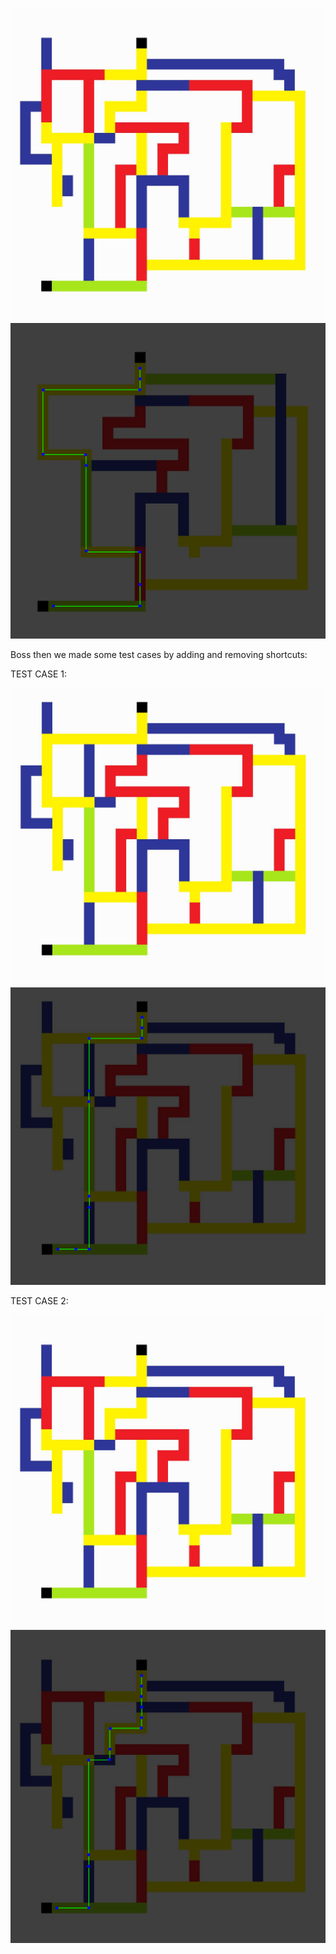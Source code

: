 ![alt text](image-1.png) 
![alt text](image-2.png)

Boss then we made some test cases by adding and removing shortcuts:

TEST CASE 1:

![alt text](image-4.png)
![alt text](image-5.png)

TEST CASE 2:

![alt text](image-6.png)
![alt text](image-8.png)